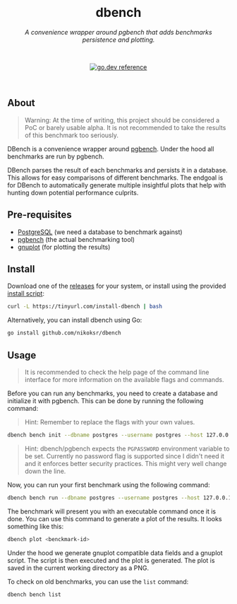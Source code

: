 <div align="center">

&nbsp;
<h1>dbench</h1>
<p><i>A convenience wrapper around pgbench that adds benchmarks persistence and plotting.</i></p>

&nbsp;

[![go.dev reference](https://img.shields.io/badge/go.dev-reference-007d9c?logo=go&logoColor=white&style=flat)](https://pkg.go.dev/github.com/nikoksr/dbench)
</div>

&nbsp;
## About <a id="about"></a>

> Warning: At the time of writing, this project should be considered a PoC or barely usable alpha. It is not recommended to take the results of this benchmark too seriously.

DBench is a convenience wrapper around [pgbench](https://www.postgresql.org/docs/current/pgbench.html). Under the hood all benchmarks are run by pgbench.

DBench parses the result of each benchmarks and persists it in a database. This allows for easy comparisons of different benchmarks. The endgoal is for DBench to automatically generate multiple insightful plots that help with hunting down potential performance culprits.

## Pre-requisites <a id="prerequisites"></a>

- [PostgreSQL](https://www.postgresql.org/) (we need a database to benchmark against)
- [pgbench](https://www.postgresql.org/docs/current/pgbench.html) (the actual benchmarking tool)
- [gnuplot](http://www.gnuplot.info/) (for plotting the results)

## Install <a id="install"></a>

Download one of the [releases](https://github.com/nikoksr/dbench/releases) for your system, or install using the provided [install script](scripts/install.sh):

```sh
curl -L https://tinyurl.com/install-dbench | bash
```

Alternatively, you can install dbench using Go:

```sh
go install github.com/nikoksr/dbench
```

## Usage <a id="usage"></a>

> It is recommended to check the help page of the command line interface for more information on the available flags and commands.

Before you can run any benchmarks, you need to create a database and initialize it with pgbench. This can be done by running the following command:

> Hint: Remember to replace the flags with your own values.

```sh
dbench bench init --dbname postgres --username postgres --host 127.0.0.1 --port 5432
```

> Hint: dbench/pgbench expects the `PGPASSWORD` environment variable to be set. Currently no password flag is supported since I didn't need it and it enforces better security practices. This might very well change down the line.

Now, you can run your first benchmark using the following command:

```sh
dbench bench run --dbname postgres --username postgres --host 127.0.0.1 --port 5432
```

The benchmark will present you with an executable command once it is done. You can use this command to generate a plot of the results. It looks something like this:

```sh
dbench plot <benckmark-id>
```

Under the hood we generate gnuplot compatible data fields and a gnuplot script. The script is then executed and the plot is generated. The plot is saved in the current working directory as a PNG.

To check on old benchmarks, you can use the `list` command:

```sh
dbench bench list
```
